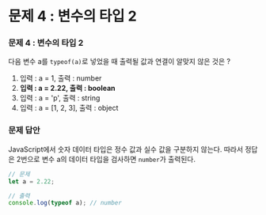 # 문제 4 : 변수의 타입 2

### 문제 4 : 변수의 타입 2

다음 변수 a를 `typeof(a)`로 넣었을 때 출력될 값과 연결이 알맞지 않은 것은 ?

1. 입력 : a = 1, 출력 : number 
2. **입력 : a = 2.22, 출력 : boolean**
3. 입력 : a = 'p', 출력 : string
4. 입력 : a = \[1, 2, 3\], 출력 : object

### 문제 답안

JavaScript에서 숫자 데이터 타입은 정수 값과 실수 값을 구분하지 않는다. 따라서 정답은 2번으로 변수 a의 데이터 타입을 검사하면 `number`가 출력된다.

```javascript
// 문제
let a = 2.22;

// 출력
console.log(typeof a); // number
```








